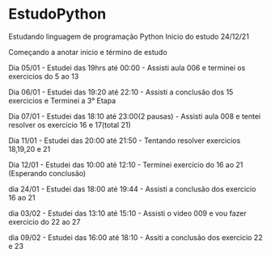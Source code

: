 # EstudoPython
Estudando linguagem de programação Python
Inicio do estudo 24/12/21

Começando a anotar inicio e término de estudo

Dia 05/01 - Estudei das 19hrs até 00:00 - Assisti aula 006 e terminei os exercicios do 5 ao 13

Dia 06/01 - Estudei das 19:20 até 22:10 - Assisti a conclusão dos 15 exercicios e Terminei a 3° Etapa

Dia 07/01 - Estudei das 18:10 até 23:00(2 pausas) - Assisti aula 008 e tentei resolver os exercicio 16 e 17(total 21)

Dia 11/01 - Estudei das 20:00 até 21:50 - Tentando resolver exercicios 18,19,20 e 21

Dia 12/01 - Estudei das 10:00 até 12:10 - Terminei exercicio do 16 ao 21 (Esperando conclusão)

dia 24/01 - Estudei das 18:00 até 19:44 - Assisti a conclusão dos exercicio 16 ao 21

dia 03/02 - Estudei das 13:10 até 15:10 - Assisti o video 009 e vou fazer exercicio do 22 ao 27

dia 09/02 - Estudei das 16:00 até 18:10 - Assiti a conclusão dos exercicio 22 e 23

